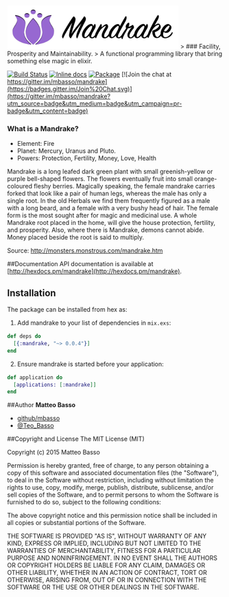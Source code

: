 <img src="https://github.com/mbasso/mandrake/blob/master/header.png" height="100">
> ### Facility, Prosperity and Maintainability.
> A functional programming library that bring something else magic in elixir.

[![Build Status](https://api.travis-ci.org/mbasso/mandrake.svg)](https://travis-ci.org/mbasso/mandrake)
[![Inline docs](http://inch-ci.org/github/mbasso/mandrake.svg)](http://inch-ci.org/github/mbasso/mandrake)
[![Package](https://img.shields.io/hexpm/v/mandrake.svg)](https://hex.pm/packages/mandrake)
[![Join the chat at https://gitter.im/mbasso/mandrake](https://badges.gitter.im/Join%20Chat.svg)](https://gitter.im/mbasso/mandrake?utm_source=badge&utm_medium=badge&utm_campaign=pr-badge&utm_content=badge)

### What is a Mandrake?

- Element: Fire
- Planet: Mercury, Uranus and Pluto.
- Powers: Protection, Fertility, Money, Love, Health

Mandrake is a long leafed dark green plant with small greenish-yellow or purple bell-shaped flowers. The flowers eventually fruit into small orange-coloured fleshy berries.
Magically speaking, the female mandrake carries forked that look like a pair of human legs, whereas the male has only a single root.
In the old Herbals we find them frequently figured as a male with a long beard, and a female with a very bushy head of hair.
The female form is the most sought after for magic and medicinal use.
A whole Mandrake root placed in the home, will give the house protection, fertility, and prosperity. Also, where there is Mandrake, demons cannot abide. Money placed beside the root is said to multiply.

Source: http://monsters.monstrous.com/mandrake.htm

##Documentation
API documentation is available at [http://hexdocs.pm/mandrake](http://hexdocs.pm/mandrake).

## Installation

The package can be installed from hex as:

  1. Add mandrake to your list of dependencies in `mix.exs`:
  ```elixir
  def deps do
    [{:mandrake, "~> 0.0.4"}]
  end
  ```

  2. Ensure mandrake is started before your application:
  ```elixir
  def application do
    [applications: [:mandrake]]
  end
  ```

##Author
**Matteo Basso**
- [github/mbasso](https://github.com/mbasso)
- [@Teo_Basso](https://twitter.com/Teo_Basso)

##Copyright and License
The MIT License (MIT)

Copyright (c) 2015 Matteo Basso

Permission is hereby granted, free of charge, to any person obtaining a copy
of this software and associated documentation files (the "Software"), to deal
in the Software without restriction, including without limitation the rights
to use, copy, modify, merge, publish, distribute, sublicense, and/or sell
copies of the Software, and to permit persons to whom the Software is
furnished to do so, subject to the following conditions:

The above copyright notice and this permission notice shall be included in all
copies or substantial portions of the Software.

THE SOFTWARE IS PROVIDED "AS IS", WITHOUT WARRANTY OF ANY KIND, EXPRESS OR
IMPLIED, INCLUDING BUT NOT LIMITED TO THE WARRANTIES OF MERCHANTABILITY,
FITNESS FOR A PARTICULAR PURPOSE AND NONINFRINGEMENT. IN NO EVENT SHALL THE
AUTHORS OR COPYRIGHT HOLDERS BE LIABLE FOR ANY CLAIM, DAMAGES OR OTHER
LIABILITY, WHETHER IN AN ACTION OF CONTRACT, TORT OR OTHERWISE, ARISING FROM,
OUT OF OR IN CONNECTION WITH THE SOFTWARE OR THE USE OR OTHER DEALINGS IN THE
SOFTWARE.
